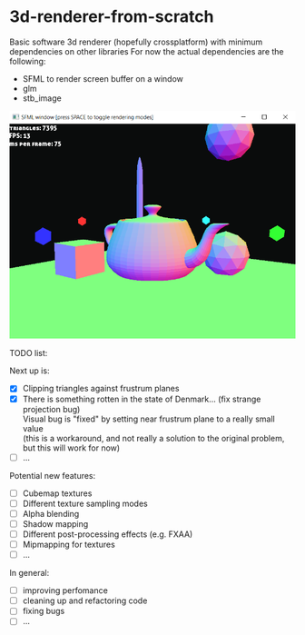 # 3d-renderer-from-scratch
Basic software 3d renderer (hopefully crossplatform) with minimum dependencies on other libraries
For now the actual dependencies are the following:  
- SFML to render screen buffer on a window
- glm
- stb_image

![alt text](img.png)


TODO list:

Next up is: 
- [x] Clipping triangles against frustrum planes
- [x] There is something rotten in the state of Denmark... (fix strange projection bug)  
	Visual bug is "fixed" by setting near frustrum plane to a really small value  
	(this is a workaround, and not really a solution to the original problem, but this will work for now) 
- [ ] ...

Potential new features:
- [ ] Cubemap textures
- [ ] Different texture sampling modes
- [ ] Alpha blending
- [ ] Shadow mapping
- [ ] Different post-processing effects (e.g. FXAA)
- [ ] Mipmapping for textures
- [ ] ...

In general:
- [ ] improving perfomance
- [ ] cleaning up and refactoring code
- [ ] fixing bugs
- [ ] ...

